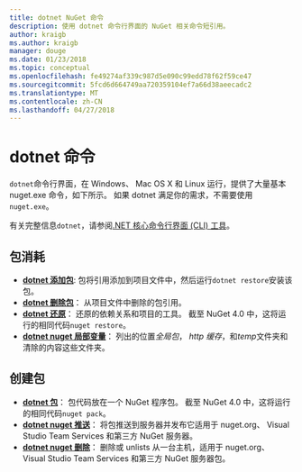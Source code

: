 ```yaml
---
title: dotnet NuGet 命令
description: 使用 dotnet 命令行界面的 NuGet 相关命令短引用。
author: kraigb
ms.author: kraigb
manager: douge
ms.date: 01/23/2018
ms.topic: conceptual
ms.openlocfilehash: fe49274af339c987d5e090c99edd78f62f59ce47
ms.sourcegitcommit: 5fcd6d664749aa720359104ef7a66d38aeecadc2
ms.translationtype: MT
ms.contentlocale: zh-CN
ms.lasthandoff: 04/27/2018
---
```

# <a name="dotnet-commands"></a>dotnet 命令

`dotnet`命令行界面，在 Windows、 Mac OS X 和 Linux 运行，提供了大量基本 nuget.exe 命令，如下所示。 如果 dotnet 满足你的需求，不需要使用`nuget.exe`。

有关完整信息`dotnet`，请参阅[.NET 核心命令行界面 (CLI) 工具](/dotnet/core/tools/?tabs=netcore2x)。

## <a name="package-consumption"></a>包消耗

- [**dotnet 添加包**](/dotnet/core/tools/dotnet-add-package): 包将引用添加到项目文件中，然后运行`dotnet restore`安装该包。
- [**dotnet 删除包**](/dotnet/core/tools/dotnet-remove-package)： 从项目文件中删除的包引用。
- [**dotnet 还原**](/dotnet/core/tools/dotnet-restore?tabs=netcore2x)： 还原的依赖关系和项目的工具。 截至 NuGet 4.0 中，这将运行的相同代码`nuget restore`。
- [**dotnet nuget 局部变量**](/dotnet/core/tools/dotnet-nuget-locals)： 列出的位置*全局包*， *http 缓存*，和*temp*文件夹和清除的内容这些文件夹。

## <a name="package-creation"></a>创建包

- [**dotnet 包**](/dotnet/core/tools/dotnet-pack?tabs=netcore2x)： 包代码放在一个 NuGet 程序包。 截至 NuGet 4.0 中，这将运行的相同代码`nuget pack`。
- [**dotnet nuget 推送**](/dotnet/core/tools/dotnet-nuget-push)： 将包推送到服务器并发布它适用于 nuget.org、 Visual Studio Team Services 和第三方 NuGet 服务器。
- [**dotnet nuget 删除**](/dotnet/core/tools/dotnet-nuget-delete)： 删除或 unlists 从一台主机，适用于 nuget.org、 Visual Studio Team Services 和第三方 NuGet 服务器包。
